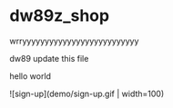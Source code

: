 # dw89z_shop

wrryyyyyyyyyyyyyyyyyyyyyyyyyy

dw89 update this file

hello world

![sign-up](demo/sign-up.gif | width=100)
